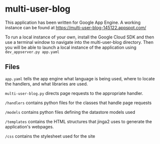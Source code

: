 # multi-user-blog

This application has been written for Google App Engine. A working instance can be found at https://multi-user-blog-145122.appspot.com/

To run a local instance of your own, install the Google Cloud SDK and then use a terminal window to navigate into the multi-user-blog directory. Then you will be able to launch a local instance of the application using ```dev_appserver.py app.yaml```

## Files

```app.yaml``` tells the app engine what language is being used, where to locate the handlers, and what libraries are used.

```multi-user-blog.py``` directs page requests to the appropriate handler.

```/handlers``` contains python files for the classes that handle page requests

```/models``` contains python files defining the datastore models used

```/templates``` contains the HTML structures that jinga2 uses to generate the application's webpages.

```/css``` contains the stylesheet used for the site
